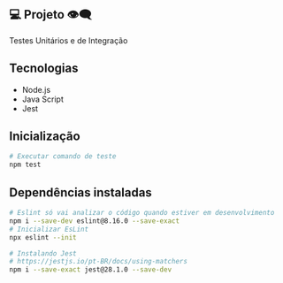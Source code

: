 ## 💻 Projeto 👁‍🗨

Testes Unitários e de Integração 

## Tecnologias 
- Node.js
- Java Script
- Jest

## Inicialização
```sh
# Executar comando de teste
npm test
```

## Dependências instaladas

```sh
# Eslint só vai analizar o código quando estiver em desenvolvimento
npm i --save-dev eslint@8.16.0 --save-exact
# Inicializar EsLint
npx eslint --init

# Instalando Jest
# https://jestjs.io/pt-BR/docs/using-matchers
npm i --save-exact jest@28.1.0 --save-dev
```